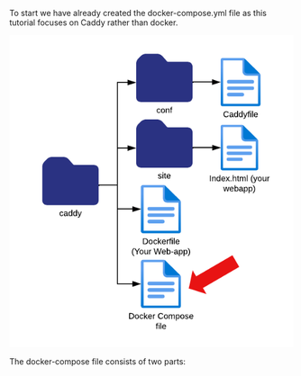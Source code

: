 To start we have already created the docker-compose.yml file as this tutorial focuses on Caddy rather than docker. 

![step1](./assets/step1.png)

The docker-compose file consists of two parts:
